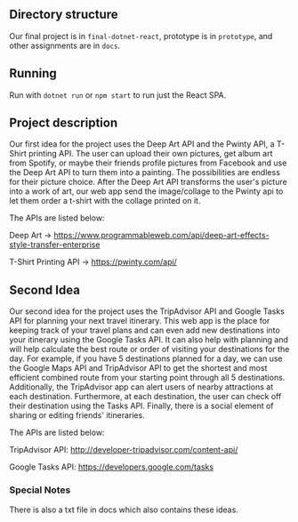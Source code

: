 ## Directory structure
Our final project is in `final-dotnet-react`, prototype is in `prototype`, and other assignments are in `docs`.

## Running
Run with `dotnet run` or `npm start` to run just the React SPA.

## Project description
Our first idea for the project uses the Deep Art API and the Pwinty API, a T-Shirt printing API. The user can upload their own pictures, get album art from Spotify, or maybe their
friends profile pictures from Facebook and use the Deep Art API to turn them into a painting. The possibilities are endless for their picture choice. After the Deep Art API
transforms the user's picture into a work of art, our web app send the image/collage to the Pwinty api to let them order a t-shirt with the collage printed on it.

The APIs are listed below:

Deep Art -> https://www.programmableweb.com/api/deep-art-effects-style-transfer-enterprise 

T-Shirt Printing API -> https://pwinty.com/api/

## Second Idea
Our second idea for the project uses the TripAdvisor API and Google Tasks API for planning your next travel itinerary. This web app is the place for keeping track of your
travel plans and can even add new destinations into your itinerary using the Google Tasks API. It can also help with planning and will help calculate the best route or order of 
visiting your destinations for the day. For example, if you have 5 destinations planned for a day, we can use the Google Maps API and TripAdvisor API to get the shortest and most 
efficient combined route from your starting point through all 5 destinations. Additionally, the TripAdvisor app can alert users of nearby attractions at each destination. 
Furthermore, at each destination, the user can check off their destination using the Tasks API. Finally, there is a social element of sharing or editing friends' itineraries.

The APIs are listed below:

TripAdvisor API: http://developer-tripadvisor.com/content-api/

Google Tasks API: https://developers.google.com/tasks


### Special Notes
There is also a txt file in docs which also contains these ideas.
